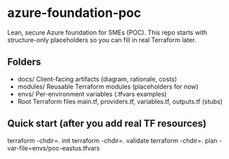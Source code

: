 # azure-foundation-poc

Lean, secure Azure foundation for SMEs (POC).
This repo starts with structure-only placeholders so you can fill in real Terraform later.

## Folders
- docs/                Client-facing artifacts (diagram, rationale, costs)
- modules/             Reusable Terraform modules (placeholders for now)
- envs/                Per-environment variables (.tfvars examples)
- Root Terraform files main.tf, providers.tf, variables.tf, outputs.tf (stubs)

## Quick start (after you add real TF resources)
terraform -chdir=. init
terraform -chdir=. validate
terraform -chdir=. plan -var-file=envs/poc-eastus.tfvars
